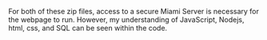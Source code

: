For both of these zip files, access to a secure Miami Server is necessary for the webpage to run. However, my understanding of JavaScript, Nodejs, html, css, and SQL can be seen within the code.
